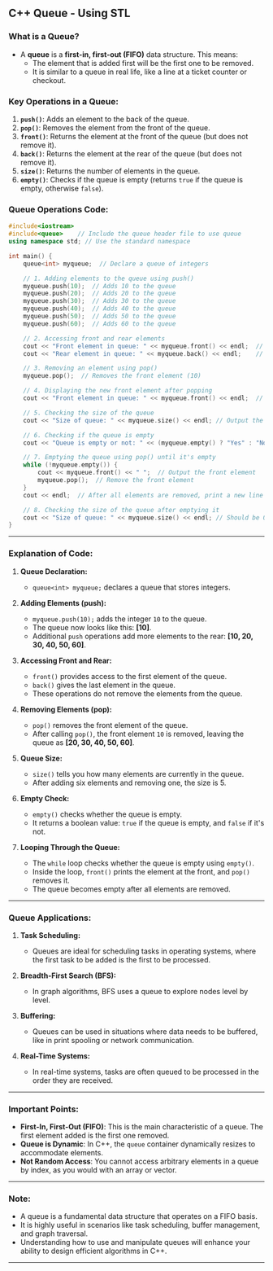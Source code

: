 ## **C++ Queue - Using STL**

### **What is a Queue?**
- A **queue** is a **first-in, first-out (FIFO)** data structure. This means:
  - The element that is added first will be the first one to be removed.
  - It is similar to a queue in real life, like a line at a ticket counter or checkout.

### **Key Operations in a Queue:**
1. **`push()`**: Adds an element to the back of the queue.
2. **`pop()`**: Removes the element from the front of the queue.
3. **`front()`**: Returns the element at the front of the queue (but does not remove it).
4. **`back()`**: Returns the element at the rear of the queue (but does not remove it).
5. **`size()`**: Returns the number of elements in the queue.
6. **`empty()`**: Checks if the queue is empty (returns `true` if the queue is empty, otherwise `false`).

### **Queue Operations Code:**

```cpp
#include<iostream>
#include<queue>    // Include the queue header file to use queue
using namespace std; // Use the standard namespace

int main() {
    queue<int> myqueue;  // Declare a queue of integers

    // 1. Adding elements to the queue using push()
    myqueue.push(10);  // Adds 10 to the queue
    myqueue.push(20);  // Adds 20 to the queue
    myqueue.push(30);  // Adds 30 to the queue
    myqueue.push(40);  // Adds 40 to the queue
    myqueue.push(50);  // Adds 50 to the queue
    myqueue.push(60);  // Adds 60 to the queue

    // 2. Accessing front and rear elements
    cout << "Front element in queue: " << myqueue.front() << endl;  // Output the element at the front (10)
    cout << "Rear element in queue: " << myqueue.back() << endl;    // Output the element at the rear (60)

    // 3. Removing an element using pop()
    myqueue.pop();  // Removes the front element (10)

    // 4. Displaying the new front element after popping
    cout << "Front element in queue: " << myqueue.front() << endl;  // Now the front element is 20

    // 5. Checking the size of the queue
    cout << "Size of queue: " << myqueue.size() << endl; // Output the current size (5)

    // 6. Checking if the queue is empty
    cout << "Queue is empty or not: " << (myqueue.empty() ? "Yes" : "No") << endl;

    // 7. Emptying the queue using pop() until it's empty
    while (!myqueue.empty()) {
        cout << myqueue.front() << " ";  // Output the front element
        myqueue.pop();  // Remove the front element
    }
    cout << endl;  // After all elements are removed, print a new line

    // 8. Checking the size of the queue after emptying it
    cout << "Size of queue: " << myqueue.size() << endl; // Should be 0, since the queue is now empty
}
```

---

### **Explanation of Code:**

1. **Queue Declaration:**
   - `queue<int> myqueue;` declares a queue that stores integers.

2. **Adding Elements (push):**
   - `myqueue.push(10);` adds the integer `10` to the queue.
   - The queue now looks like this: **[10]**.
   - Additional `push` operations add more elements to the rear: **[10, 20, 30, 40, 50, 60]**.

3. **Accessing Front and Rear:**
   - `front()` provides access to the first element of the queue.
   - `back()` gives the last element in the queue.
   - These operations do not remove the elements from the queue.

4. **Removing Elements (pop):**
   - `pop()` removes the front element of the queue.
   - After calling `pop()`, the front element `10` is removed, leaving the queue as **[20, 30, 40, 50, 60]**.

5. **Queue Size:**
   - `size()` tells you how many elements are currently in the queue.
   - After adding six elements and removing one, the size is 5.

6. **Empty Check:**
   - `empty()` checks whether the queue is empty.
   - It returns a boolean value: `true` if the queue is empty, and `false` if it's not.

7. **Looping Through the Queue:**
   - The `while` loop checks whether the queue is empty using `empty()`.
   - Inside the loop, `front()` prints the element at the front, and `pop()` removes it.
   - The queue becomes empty after all elements are removed.

---

### **Queue Applications:**

1. **Task Scheduling:**
   - Queues are ideal for scheduling tasks in operating systems, where the first task to be added is the first to be processed.

2. **Breadth-First Search (BFS):**
   - In graph algorithms, BFS uses a queue to explore nodes level by level.

3. **Buffering:**
   - Queues can be used in situations where data needs to be buffered, like in print spooling or network communication.

4. **Real-Time Systems:**
   - In real-time systems, tasks are often queued to be processed in the order they are received.

---

### **Important Points:**

- **First-In, First-Out (FIFO)**: This is the main characteristic of a queue. The first element added is the first one removed.
- **Queue is Dynamic**: In C++, the `queue` container dynamically resizes to accommodate elements.
- **Not Random Access**: You cannot access arbitrary elements in a queue by index, as you would with an array or vector.

---

### **Note:**
- A queue is a fundamental data structure that operates on a FIFO basis.
- It is highly useful in scenarios like task scheduling, buffer management, and graph traversal.
- Understanding how to use and manipulate queues will enhance your ability to design efficient algorithms in C++.

---
